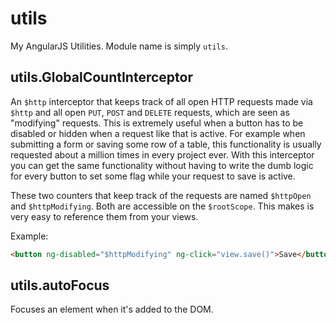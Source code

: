 # utils

My AngularJS Utilities. Module name is simply `utils`.

## utils.GlobalCountInterceptor

An `$http` interceptor that keeps track of all open HTTP requests made via `$http` and all open `PUT`, `POST` and `DELETE` requests, which are seen as "modifying" requests. This is extremely useful when a button has to be disabled or hidden when a request like that is active. For example when submitting a form or saving some row of a table, this functionality is usually requested about a million times in every project ever. With this interceptor you can get the same functionality without having to write the dumb logic for every button to set some flag while your request to save is active.

These two counters that keep track of the requests are named `$httpOpen` and `$httpModifying`. Both are accessible on the `$rootScope`. This makes is very easy to reference them from your views.

Example:

```html
<button ng-disabled="$httpModifying" ng-click="view.save()">Save</button>
```

## utils.autoFocus

Focuses an element when it's added to the DOM.
